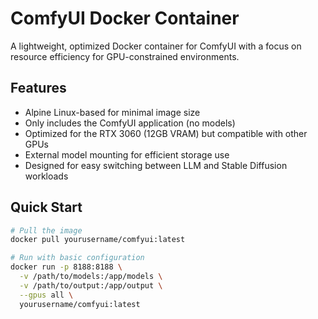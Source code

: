 # ComfyUI Docker Container

A lightweight, optimized Docker container for ComfyUI with a focus on resource efficiency for GPU-constrained environments.

## Features

- Alpine Linux-based for minimal image size
- Only includes the ComfyUI application (no models)
- Optimized for the RTX 3060 (12GB VRAM) but compatible with other GPUs
- External model mounting for efficient storage use
- Designed for easy switching between LLM and Stable Diffusion workloads

## Quick Start

```bash
# Pull the image
docker pull yourusername/comfyui:latest

# Run with basic configuration
docker run -p 8188:8188 \
  -v /path/to/models:/app/models \
  -v /path/to/output:/app/output \
  --gpus all \
  yourusername/comfyui:latest
